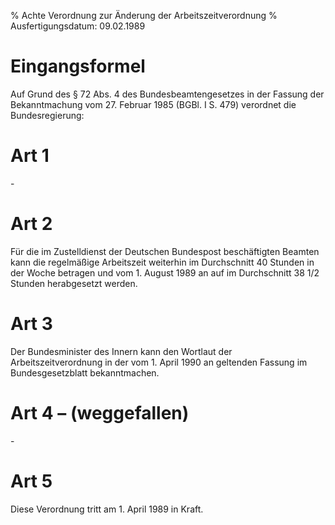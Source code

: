 % Achte Verordnung zur Änderung der Arbeitszeitverordnung
% Ausfertigungsdatum: 09.02.1989
 
# Eingangsformel

Auf Grund des § 72 Abs. 4 des Bundesbeamtengesetzes in der Fassung der Bekanntmachung vom 27. Februar 1985 (BGBl. I S. 479) verordnet die Bundesregierung:

# Art 1

\-

# Art 2

Für die im Zustelldienst der Deutschen Bundespost beschäftigten Beamten kann die regelmäßige Arbeitszeit weiterhin im Durchschnitt 40 Stunden in der Woche betragen und vom 1. August 1989 an auf im Durchschnitt 38 1/2 Stunden herabgesetzt werden.

# Art 3

Der Bundesminister des Innern kann den Wortlaut der Arbeitszeitverordnung in der vom 1. April 1990 an geltenden Fassung im Bundesgesetzblatt bekanntmachen.

# Art 4 – (weggefallen)

\-

# Art 5

Diese Verordnung tritt am 1. April 1989 in Kraft.
